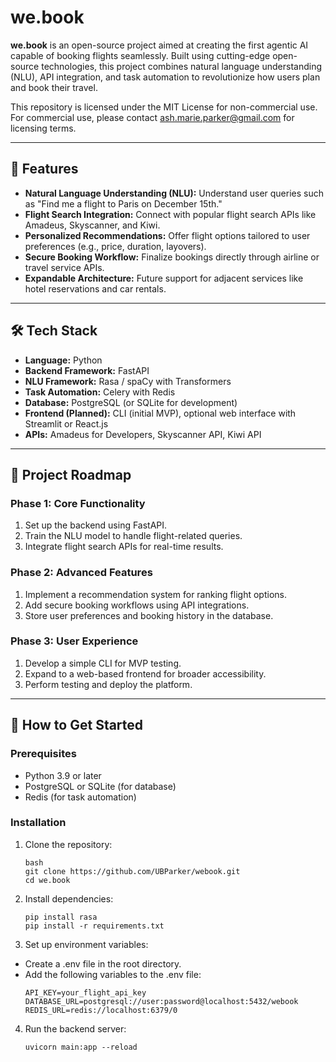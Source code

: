 # we.book

**we.book** is an open-source project aimed at creating the first agentic AI capable of booking flights seamlessly. Built using cutting-edge open-source technologies, this project combines natural language understanding (NLU), API integration, and task automation to revolutionize how users plan and book their travel.

This repository is licensed under the MIT License for non-commercial use. For commercial use, please contact ash.marie.parker@gmail.com for licensing terms.

---

## 🌟 Features
- **Natural Language Understanding (NLU):** Understand user queries such as "Find me a flight to Paris on December 15th."
- **Flight Search Integration:** Connect with popular flight search APIs like Amadeus, Skyscanner, and Kiwi.
- **Personalized Recommendations:** Offer flight options tailored to user preferences (e.g., price, duration, layovers).
- **Secure Booking Workflow:** Finalize bookings directly through airline or travel service APIs.
- **Expandable Architecture:** Future support for adjacent services like hotel reservations and car rentals.

---

## 🛠️ Tech Stack
- **Language:** Python
- **Backend Framework:** FastAPI
- **NLU Framework:** Rasa / spaCy with Transformers
- **Task Automation:** Celery with Redis
- **Database:** PostgreSQL (or SQLite for development)
- **Frontend (Planned):** CLI (initial MVP), optional web interface with Streamlit or React.js
- **APIs:** Amadeus for Developers, Skyscanner API, Kiwi API

---

## 🚀 Project Roadmap
### Phase 1: Core Functionality
1. Set up the backend using FastAPI.
2. Train the NLU model to handle flight-related queries.
3. Integrate flight search APIs for real-time results.

### Phase 2: Advanced Features
1. Implement a recommendation system for ranking flight options.
2. Add secure booking workflows using API integrations.
3. Store user preferences and booking history in the database.

### Phase 3: User Experience
1. Develop a simple CLI for MVP testing.
2. Expand to a web-based frontend for broader accessibility.
3. Perform testing and deploy the platform.

---

## 📖 How to Get Started
### Prerequisites
- Python 3.9 or later
- PostgreSQL or SQLite (for database)
- Redis (for task automation)

### Installation
1. Clone the repository:
   ```
   bash
   git clone https://github.com/UBParker/webook.git
   cd we.book
   ```
2. Install dependencies:
   ```
   pip install rasa
   pip install -r requirements.txt
   
   ```
   
3. Set up environment variables:
- Create a .env file in the root directory.
- Add the following variables to the .env file:
    ```
    API_KEY=your_flight_api_key
    DATABASE_URL=postgresql://user:password@localhost:5432/webook
    REDIS_URL=redis://localhost:6379/0

    ```
4. Run the backend server:   
   ```
   uvicorn main:app --reload
   ```

   
